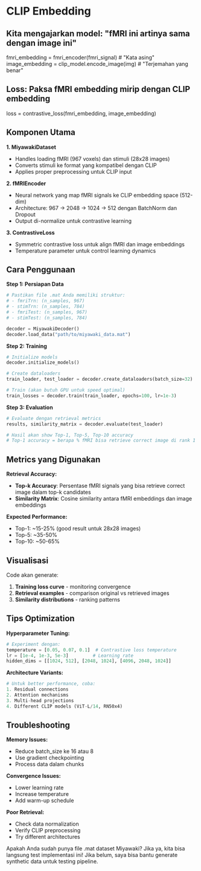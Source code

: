 # CLIP Embedding
## Kita mengajarkan model: "fMRI ini artinya sama dengan image ini"
fmri_embedding = fmri_encoder(fmri_signal)      # "Kata asing"
image_embedding = clip_model.encode_image(img)  # "Terjemahan yang benar"

## Loss: Paksa fMRI embedding mirip dengan CLIP embedding
loss = contrastive_loss(fmri_embedding, image_embedding)

## Komponen Utama

**1. MiyawakiDataset**
- Handles loading fMRI (967 voxels) dan stimuli (28x28 images)
- Converts stimuli ke format yang kompatibel dengan CLIP
- Applies proper preprocessing untuk CLIP input

**2. fMRIEncoder** 
- Neural network yang map fMRI signals ke CLIP embedding space (512-dim)
- Architecture: 967 → 2048 → 1024 → 512 dengan BatchNorm dan Dropout
- Output di-normalize untuk contrastive learning

**3. ContrastiveLoss**
- Symmetric contrastive loss untuk align fMRI dan image embeddings
- Temperature parameter untuk control learning dynamics

## Cara Penggunaan

**Step 1: Persiapan Data**
```python
# Pastikan file .mat Anda memiliki struktur:
# - fmriTrn: (n_samples, 967)
# - stimTrn: (n_samples, 784) 
# - fmriTest: (n_samples, 967)
# - stimTest: (n_samples, 784)

decoder = MiyawakiDecoder()
decoder.load_data("path/to/miyawaki_data.mat")
```

**Step 2: Training**
```python
# Initialize models
decoder.initialize_models()

# Create dataloaders  
train_loader, test_loader = decoder.create_dataloaders(batch_size=32)

# Train (akan butuh GPU untuk speed optimal)
train_losses = decoder.train(train_loader, epochs=100, lr=1e-3)
```

**Step 3: Evaluation**
```python
# Evaluate dengan retrieval metrics
results, similarity_matrix = decoder.evaluate(test_loader)

# Hasil akan show Top-1, Top-5, Top-10 accuracy
# Top-1 accuracy = berapa % fMRI bisa retrieve correct image di rank 1
```

## Metrics yang Digunakan

**Retrieval Accuracy:**
- **Top-k Accuracy**: Persentase fMRI signals yang bisa retrieve correct image dalam top-k candidates
- **Similarity Matrix**: Cosine similarity antara fMRI embeddings dan image embeddings

**Expected Performance:**
- Top-1: ~15-25% (good result untuk 28x28 images)
- Top-5: ~35-50% 
- Top-10: ~50-65%

## Visualisasi

Code akan generate:
1. **Training loss curve** - monitoring convergence
2. **Retrieval examples** - comparison original vs retrieved images
3. **Similarity distributions** - ranking patterns

## Tips Optimization

**Hyperparameter Tuning:**
```python
# Experiment dengan:
temperature = [0.05, 0.07, 0.1]  # Contrastive loss temperature
lr = [1e-4, 1e-3, 5e-3]         # Learning rate
hidden_dims = [[1024, 512], [2048, 1024], [4096, 2048, 1024]]
```

**Architecture Variants:**
```python
# Untuk better performance, coba:
1. Residual connections
2. Attention mechanisms  
3. Multi-head projections
4. Different CLIP models (ViT-L/14, RN50x4)
```

## Troubleshooting

**Memory Issues:**
- Reduce batch_size ke 16 atau 8
- Use gradient checkpointing
- Process data dalam chunks

**Convergence Issues:**
- Lower learning rate
- Increase temperature
- Add warm-up schedule

**Poor Retrieval:**
- Check data normalization
- Verify CLIP preprocessing
- Try different architectures

Apakah Anda sudah punya file .mat dataset Miyawaki? Jika ya, kita bisa langsung test implementasi ini! Jika belum, saya bisa bantu generate synthetic data untuk testing pipeline.